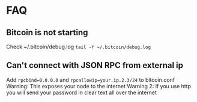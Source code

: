 # FAQ

## Bitcoin is not starting

Check ~/.bitcoin/debug.log
`tail -f ~/.bitcoin/debug.log`

## Can't connect with JSON RPC from external ip

Add `rpcbind=0.0.0.0` and `rpcallowip=your.ip.2.3/24` to bitcoin.conf
Warning: This exposes your node to the internet
Warning 2: If you use http you will send your password in clear text all over the internet
